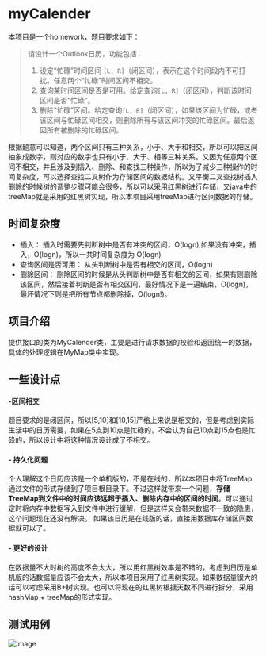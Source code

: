 # myCalender
本项目是一个homework，题目要求如下：
> 请设计一个Outlook日历，功能包括：
>  
> 1. 设定“忙碌”时间区间 `[L, R]`（闭区间），表示在这个时间段内不可打扰。任意两个“忙碌”时间区间不相交。
> 2. 查询某时间区间是否是可用。给定查询`[L, R]`（闭区间），判断该时间区间是否“忙碌”。
> 3. 删除“忙碌”区间。给定查询`[L, R]`（闭区间），如果该区间为忙碌，或者该区间与忙碌区间相交，则删除所有与该区间冲突的忙碌区间。最后返回所有被删除的忙碌区间。

根据题意可以知道，两个区间只有三种关系，小于、大于和相交，所以可以把区间抽象成数字，则对应的数字也只有小于、大于、相等三种关系。又因为任意两个区间不相交，并且涉及到插入、删除、和查找三种操作，所以为了减少三种操作的时间复杂度，可以选择查找二叉树作为存储区间的数据结构。又平衡二叉查找树插入删除的时候树的调整步骤可能会很多，所以可以采用红黑树进行存储，又java中的treeMap就是采用的红黑树实现，所以本项目采用treeMap进行区间数据的存储。
## 时间复杂度
- 插入： 插入时需要先判断树中是否有冲突的区间，O(logn),如果没有冲突，插入，O(logn)，所以一共时间复杂度为
O(logn)
- 查询区间是否可用： 从头判断树中是否有相交的区间，O(logn)
- 删除区间： 删除区间的时候是从头判断树中是否有相交的区间，如果有则删除该区间，然后接着判断是否有相交区间，最好情况下是一遍结束，O(logn)，最坏情况下则是把所有节点都删除掉，O(logn!)。
## 项目介绍
提供接口的类为MyCalender类，主要是进行请求数据的校验和返回统一的数据，具体的处理逻辑在MyMap类中实现。

## 一些设计点
#### -区间相交
题目要求的是闭区间，所以[5,10]和[10,15]严格上来说是相交的，但是考虑到实际生活中的日历需要，如果在5点到10点是忙碌的，不会认为自己10点到15点也是忙碌的，所以设计中将这种情况设计成了不相交。
#### - 持久化问题
个人理解这个日历应该是一个单机版的，不是在线的，所以本项目中将TreeMap通过文件的形式存储到了项目根目录下。不过这样就带来一个问题，**存储TreeMap到文件中的时间应该远超于插入、删除内存中的区间的时间**。可以通过定时将内存中数据写入到文件中进行缓解，但是这样又会带来数据不一致的隐患，这个问题现在还没有解决。
如果该日历是在线版的话，直接用数据库存储区间数据就可以了。
#### - 更好的设计 
在数据量不大时树的高度不会太大，所以用红黑树效率是不错的，考虑到日历是单机版的话数据量应该不会太大，所以本项目采用了红黑树实现。如果数据量很大的话可以考虑采用B+树实现。也可以将现在的红黑树根据天数不同进行拆分，采用hashMap + treeMap的形式实现。

## 测试用例

![image](http://orh8tbk3i.bkt.clouddn.com/MyCalender.png)




